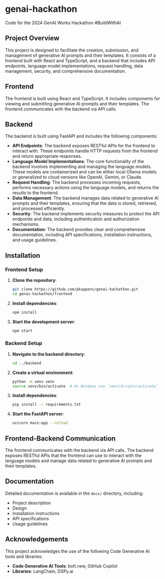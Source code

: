 # genai-hackathon
Code for the 2024 GenAI Works Hackathon #BuildWithAI

## Project Overview

This project is designed to facilitate the creation, submission, and management of generative AI prompts and their templates. It consists of a frontend built with React and TypeScript, and a backend that includes API endpoints, language model implementations, request handling, data management, security, and comprehensive documentation.

## Frontend

The frontend is built using React and TypeScript. It includes components for viewing and submitting generative AI prompts and their templates. The frontend communicates with the backend via API calls.

## Backend

The backend is built using FastAPI and includes the following components:

- **API Endpoints**: The backend exposes RESTful APIs for the frontend to interact with. These endpoints handle HTTP requests from the frontend and return appropriate responses.
- **Language Model Implementations**: The core functionality of the backend involves implementing and managing the language models. These models are containerized and can be either local Ollama models or generalized to cloud versions like OpenAI, Gemini, or Claude.
- **Request Handling**: The backend processes incoming requests, performs necessary actions using the language models, and returns the results to the frontend.
- **Data Management**: The backend manages data related to generative AI prompts and their templates, ensuring that the data is stored, retrieved, and processed efficiently.
- **Security**: The backend implements security measures to protect the API endpoints and data, including authentication and authorization mechanisms.
- **Documentation**: The backend provides clear and comprehensive documentation, including API specifications, installation instructions, and usage guidelines.

## Installation

### Frontend Setup

1. **Clone the repository**:
   ```sh
   git clone https://github.com/pkuppens/genai-hackathon.git
   cd genai-hackathon/frontend
   ```

2. **Install dependencies**:
   ```sh
   npm install
   ```

3. **Start the development server**:
   ```sh
   npm start
   ```

### Backend Setup

1. **Navigate to the backend directory**:
   ```sh
   cd ../backend
   ```

2. **Create a virtual environment**:
   ```sh
   python -m venv venv
   source venv/bin/activate  # On Windows use `venv\Scripts\activate`
   ```

3. **Install dependencies**:
   ```sh
   pip install -r requirements.txt
   ```

4. **Start the FastAPI server**:
   ```sh
   uvicorn main:app --reload
   ```

## Frontend-Backend Communication

The frontend communicates with the backend via API calls. The backend exposes RESTful APIs that the frontend can use to interact with the language models and manage data related to generative AI prompts and their templates.

## Documentation

Detailed documentation is available in the `docs/` directory, including:

- Project description
- Design
- Installation instructions
- API specifications
- Usage guidelines

## Acknowledgements

This project acknowledges the use of the following Code Generative AI tools and libraries:

- **Code Generative AI Tools**: bolt.new, GitHub Copilot
- **Libraries**: LangChain, DSPy.ai
